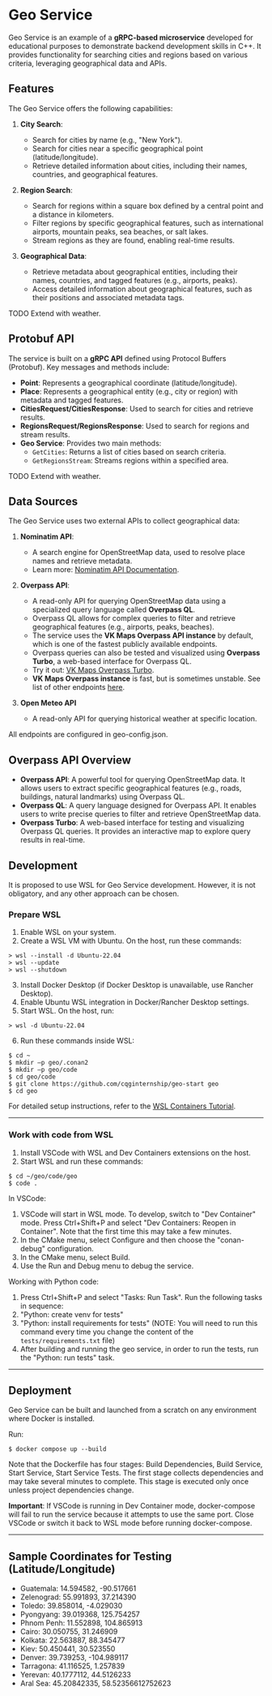 # Geo Service

Geo Service is an example of a **gRPC-based microservice** developed for educational purposes to demonstrate backend development skills in C++.
It provides functionality for searching cities and regions based on various criteria, leveraging geographical data and APIs.

## Features

The Geo Service offers the following capabilities:

1. **City Search**:
   - Search for cities by name (e.g., "New York").
   - Search for cities near a specific geographical point (latitude/longitude).
   - Retrieve detailed information about cities, including their names, countries, and geographical features.

2. **Region Search**:
   - Search for regions within a square box defined by a central point and a distance in kilometers.
   - Filter regions by specific geographical features, such as international airports, mountain peaks, sea beaches, or salt lakes.
   - Stream regions as they are found, enabling real-time results.

3. **Geographical Data**:
   - Retrieve metadata about geographical entities, including their names, countries, and tagged features (e.g., airports, peaks).
   - Access detailed information about geographical features, such as their positions and associated metadata tags.

TODO Extend with weather.

## Protobuf API

The service is built on a **gRPC API** defined using Protocol Buffers (Protobuf). Key messages and methods include:

- **Point**: Represents a geographical coordinate (latitude/longitude).
- **Place**: Represents a geographical entity (e.g., city or region) with metadata and tagged features.
- **CitiesRequest/CitiesResponse**: Used to search for cities and retrieve results.
- **RegionsRequest/RegionsResponse**: Used to search for regions and stream results.
- **Geo Service**: Provides two main methods:
  - `GetCities`: Returns a list of cities based on search criteria.
  - `GetRegionsStream`: Streams regions within a specified area.

TODO Extend with weather.

## Data Sources

The Geo Service uses two external APIs to collect geographical data:

1. **Nominatim API**:
   - A search engine for OpenStreetMap data, used to resolve place names and retrieve metadata.
   - Learn more: [Nominatim API Documentation](https://nominatim.org/release-docs/latest/api/Overview/).

2. **Overpass API**:
   - A read-only API for querying OpenStreetMap data using a specialized query language called **Overpass QL**.
   - Overpass QL allows for complex queries to filter and retrieve geographical features (e.g., airports, peaks, beaches).
   - The service uses the **VK Maps Overpass API instance** by default, which is one of the fastest publicly available endpoints.
   - Overpass queries can also be tested and visualized using **Overpass Turbo**, a web-based interface for Overpass QL.
   - Try it out: [VK Maps Overpass Turbo](https://maps.mail.ru/osm/tools/overpass/).
   - **VK Maps Overpass instance** is fast, but is sometimes unstable. See list of other endpoints [here](https://wiki.openstreetmap.org/wiki/Overpass_API).

3. **Open Meteo API**
   - A read-only API for querying historical weather at specific location.

All endpoints are configured in geo-config.json.

## Overpass API Overview

- **Overpass API**: A powerful tool for querying OpenStreetMap data.
It allows users to extract specific geographical features (e.g., roads, buildings, natural landmarks) using Overpass QL.
- **Overpass QL**: A query language designed for Overpass API.
It enables users to write precise queries to filter and retrieve OpenStreetMap data.
- **Overpass Turbo**: A web-based interface for testing and visualizing Overpass QL queries.
It provides an interactive map to explore query results in real-time.


## Development

It is proposed to use WSL for Geo Service development.
However, it is not obligatory, and any other approach can be chosen.

### Prepare WSL

1. Enable WSL on your system.
2. Create a WSL VM with Ubuntu. On the host, run these commands:
```
> wsl --install -d Ubuntu-22.04
> wsl --update
> wsl --shutdown
```
3. Install Docker Desktop (if Docker Desktop is unavailable, use Rancher Desktop).
4. Enable Ubuntu WSL integration in Docker/Rancher Desktop settings.
5. Start WSL. On the host, run:
```
> wsl -d Ubuntu-22.04
```
6. Run these commands inside WSL:
```
$ cd ~
$ mkdir –p geo/.conan2
$ mkdir –p geo/code
$ cd geo/code
$ git clone https://github.com/cqginternship/geo-start geo
$ cd geo
```

For detailed setup instructions, refer to the [WSL Containers Tutorial](https://learn.microsoft.com/en-us/windows/wsl/tutorials/wsl-containers).

---

### Work with code from WSL

1. Install VSCode with WSL and Dev Containers extensions on the host.
2. Start WSL and run these commands:
```
$ cd ~/geo/code/geo
$ code .
```

In VSCode:

1. VSCode will start in WSL mode. To develop, switch to "Dev Container" mode.
   Press Ctrl+Shift+P and select "Dev Containers: Reopen in Container".
   Note that the first time this may take a few minutes.
2. In the CMake menu, select Configure and then choose the "conan-debug" configuration.
3. In the CMake menu, select Build.
4. Use the Run and Debug menu to debug the service.

Working with Python code:

1. Press Ctrl+Shift+P and select "Tasks: Run Task". Run the following tasks in sequence:
2. "Python: create venv for tests"
3. "Python: install requirements for tests" (NOTE: You will need to run this command every time you change the content of the `tests/requirements.txt` file)
4. After building and running the geo service, in order to run the tests, run the "Python: run tests" task.

---

## Deployment

Geo Service can be built and launched from a scratch on any environment where Docker is installed.

Run:

```
$ docker compose up --build
```

Note that the Dockerfile has four stages: Build Dependencies, Build Service, Start Service, Start Service Tests.
The first stage collects dependencies and may take several minutes to complete.
This stage is executed only once unless project dependencies change.

**Important**: If VSCode is running in Dev Container mode, docker-compose will fail to run the service because it attempts to use the same port.
Close VSCode or switch it back to WSL mode before running docker-compose.

---

## Sample Coordinates for Testing (Latitude/Longitude)

- Guatemala: 14.594582, -90.517661
- Zelenograd: 55.991893, 37.214390
- Toledo: 39.858014, -4.029030
- Pyongyang: 39.019368, 125.754257
- Phnom Penh: 11.552898, 104.865913
- Cairo: 30.050755, 31.246909
- Kolkata: 22.563887, 88.345477
- Kiev: 50.450441, 30.523550
- Denver: 39.739253, -104.989117
- Tarragona: 41.116525, 1.257839
- Yerevan: 40.1777112, 44.5126233
- Aral Sea: 45.20842335, 58.52356612752623
